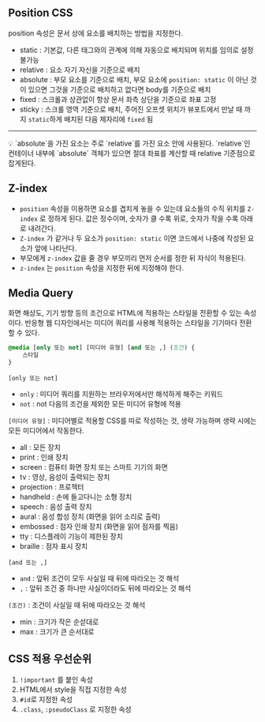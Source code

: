 ## Position CSS

position 속성은 문서 상에 요소를 배치하는 방법을 지정한다.

- static : 기본값, 다른 태그와의 관계에 의해 자동으로 배치되며 위치를 임의로 설정 불가능
- relative : 요소 자기 자신을 기준으로 배치
- absolute : 부모 요소를 기준으로 배치, 부모 요소에 `position: static` 이 아닌 것이 있으면 그것을 기준으로 배치하고 없다면 body를 기준으로 배치
- fixed : 스크롤과 상관없이 항상 문서 좌측 상단을 기준으로 좌표 고정
- sticky : 스크롤 영역 기준으로 배치, 주어진 오프셋 위치가 뷰포트에서 만날 때 까지 `static`하게 배치된 다음 제자리에 `fixed` 됨

---

<aside>
💡 `absolute`을 가진 요소는 주로 `relative`를 가진 요소 안에 사용된다. `relative`인 컨테이너 내부에 `absolute` 객체가 있으면 절대 좌표를 계산할 때 relative 기준점으로 잡게된다.

</aside>

## Z-index

- `position` 속성을 이용하면 요소를 겹치게 놓을 수 있는데 요소들의 수직 위치를
  `Z-index` 로 정하게 된다. 값은 정수이며, 숫자가 클 수록 위로, 숫자가 작을 수록 아래로 내려간다.
- `Z-index` 가 같거나 두 요소가 `position: static` 이면 코드에서 나중에 작성된 요소가 앞에 나타난다.
- 부모에게 `z-index` 값을 줄 경우 부모끼리 먼저 순서를 정한 뒤 자식이 적용된다.
- `z-index` 는 `position` 속성을 지정한 뒤에 지정해야 한다.

## Media Query

화면 해상도, 기기 방향 등의 조건으로 HTML에 적용하는 스타일을 전환할 수 있는 속성이다. 반응형 웹 디자인에서는 미디어 쿼리를 사용해 적용하는 스타일을 기기마다 전환할 수 있다.

```css
@media [only 또는 not] [미디어 유형] [and 또는 ,] (조건) {
	스타일
}
```

`[only 또는 not]`

- `only` : 미디어 쿼리를 지원하는 브라우저에서만 해석하게 해주는 키워드
- `not` : not 다음의 조건을 제외한 모든 미디어 유형에 적용

`[미디어 유형]` : 미디어별로 적용할 CSS를 따로 작성하는 것, 생략 가능하며 생략 시에는 모든 미디어에서 작동한다.

- all : 모든 장치
- print : 인쇄 장치
- screen : 컴퓨터 화면 장치 또는 스마트 기기의 화면
- tv : 영상, 음성이 출력되는 장치
- projection : 프로젝터
- handheld : 손에 들고다니는 소형 장치
- speech : 음성 출력 장치
- aural : 음성 합성 장치 (화면을 읽어 소리로 출력)
- embossed : 점자 인쇄 장치 (화면을 읽어 점자를 찍음)
- tty : 디스플레이 기능이 제한된 장치
- braille : 점자 표시 장치

`[and 또는 ,]`

- `and` : 앞뒤 조건이 모두 사실일 때 뒤에 따라오는 것 해석
- `,` : 앞뒤 조건 중 하나만 사실이더라도 뒤에 따라오는 것 해석

`(조건)` : 조건이 사실일 때 뒤에 따라오는 것 해석

- min : 크기가 작은 순섣대로
- max : 크기가 큰 순서대로

## CSS 적용 우선순위

1. `!important` 를 붙인 속성
2. HTML에서 style을 직접 지정한 속성
3. `#id`로 지정한 속성
4. `.class`, `:pseudoClass` 로 지정한 속성
